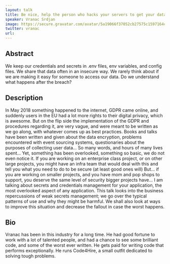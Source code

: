 ```yaml
---
layout: talk
title: Be nice, help the person who hacks your servers to get your data
speaker: Vranac Srdjan
image: https://secure.gravatar.com/avatar/5a19066f37052cb27575c1597164ceb2?s=500
twitter: vranac
url: 
---
```


## Abstract
We keep our credentials and secrets in .env files, env variables, and config files. We share that data often in an insecure way. We rarely think about if we are making it easy for someone to access our data. Do we understand what happens after the breach?

## Description
In May 2018 something happened to the internet, GDPR came online, 
and suddenly users in the EU had a lot more rights to their digital privacy, 
which is awesome. But on the flip side the implementation of the GDPR and 
procedures regarding it, are very vague, and were meant to be written as 
we go along, with whatever comes up as best practices.
Books and talks have been written and given about the data encryption, problems
encountered with event sourcing systems, questionaries about the purposes of 
collecting user data... So many words, and hours of many lives spent...
Yet, something has been overlooked, something so basic, we do not even notice it.
If you are working on an enterprise class project, or on other large projects,
you might have an infra team that would deal with this and tell you what you need
to do to be secure (at least good ones will)
But... if you are working on smaller projects, and you have mom and pop shops
to support, you deserve the same level of security bigger projects have...
I am talking about secrets and credentials management for your application, the most
overlooked aspect of any application.
This talk looks into the business repercussions of weak secrets management; 
we go over the typical patterns of use and why they might be harmful. 
We shall also look at ways to improve this situation and decrease the fallout in case the worst happens.


## Bio
Vranac has been in this industry for a long time. He had good fortune to work with a lot of 
talented people, and had a chance to see some brilliant code, and some of the worst ever written.
He gets paid for writing code that performs exceptionally. He runs Code4Hire, a small outfit dedicated
to solving tough problems.

